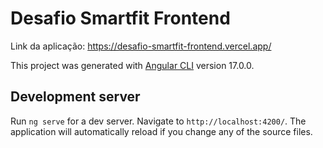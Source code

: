 # Desafio Smartfit Frontend

Link da aplicação:
https://desafio-smartfit-frontend.vercel.app/

This project was generated with [Angular CLI](https://github.com/angular/angular-cli) version 17.0.0.

## Development server

Run `ng serve` for a dev server. Navigate to `http://localhost:4200/`. The application will automatically reload if you change any of the source files.
